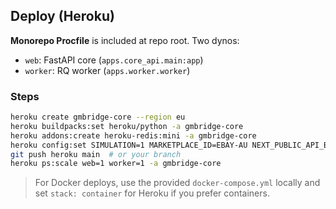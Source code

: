 ## Deploy (Heroku)

**Monorepo Procfile** is included at repo root. Two dynos:
- `web`: FastAPI core (`apps.core_api.main:app`)
- `worker`: RQ worker (`apps.worker.worker`)

### Steps
```bash
heroku create gmbridge-core --region eu
heroku buildpacks:set heroku/python -a gmbridge-core
heroku addons:create heroku-redis:mini -a gmbridge-core
heroku config:set SIMULATION=1 MARKETPLACE_ID=EBAY-AU NEXT_PUBLIC_API_BASE=https://gmbridge-core.herokuapp.com -a gmbridge-core
git push heroku main  # or your branch
heroku ps:scale web=1 worker=1 -a gmbridge-core
```

> For Docker deploys, use the provided `docker-compose.yml` locally and set `stack: container` for Heroku if you prefer containers.
